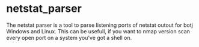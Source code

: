 # netstat_parser
The netstat parser is a tool to parse listening ports of netstat outout for botj Windows and Linux. This can be usefull, if you want to nmap version scan every open port on a system you've got a shell on.